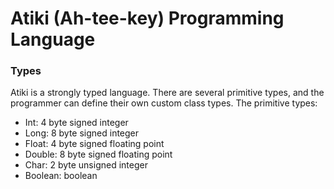 # Atiki (Ah-tee-key) Programming Language

### Types

Atiki is a strongly typed language. There are several primitive types, and the programmer can define their own custom class types.
The primitive types:
- Int: 4 byte signed integer
- Long: 8 byte signed integer
- Float: 4 byte signed floating point
- Double: 8 byte signed floating point
- Char: 2 byte unsigned integer
- Boolean: boolean